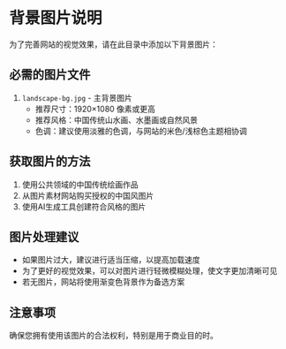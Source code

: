 # 背景图片说明

为了完善网站的视觉效果，请在此目录中添加以下背景图片：

## 必需的图片文件

1. `landscape-bg.jpg` - 主背景图片
   - 推荐尺寸：1920×1080 像素或更高
   - 推荐风格：中国传统山水画、水墨画或自然风景
   - 色调：建议使用淡雅的色调，与网站的米色/浅棕色主题相协调

## 获取图片的方法

1. 使用公共领域的中国传统绘画作品
2. 从图片素材网站购买授权的中国风图片
3. 使用AI生成工具创建符合风格的图片

## 图片处理建议

- 如果图片过大，建议进行适当压缩，以提高加载速度
- 为了更好的视觉效果，可以对图片进行轻微模糊处理，使文字更加清晰可见
- 若无图片，网站将使用渐变色背景作为备选方案

## 注意事项

确保您拥有使用该图片的合法权利，特别是用于商业目的时。 